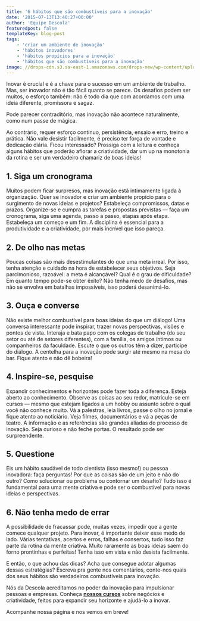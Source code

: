 ```yaml
---
title: '6 hábitos que são combustíveis para a inovação'
date: '2015-07-13T13:40:27+00:00'
author: 'Equipe Descola'
featuredpost: false
templateKey: blog-post
tags:
    - 'criar um ambiente de inovação'
    - 'hábitos inovadores'
    - 'hábitos propícios para a inovação'
    - 'hábitos que são combustíveis para a inovação'
image: //drops-cdn.s3.sa-east-1.amazonaws.com/drops-new/wp-content/uploads/2015/07/13134027/habitos-inovacao-150x150.png
---
```

Inovar é crucial e é a chave para o sucesso em um ambiente de trabalho. Mas, ser inovador não é tão fácil quanto se parece. Os desafios podem ser muitos, o esforço também: não é todo dia que com acordamos com uma ideia diferente, promissora e sagaz.

Pode parecer contraditório, mas inovação não acontece naturalmente, como num passe de mágica.

Ao contrário, requer esforço contínuo, persistência, ensaio e erro, treino e prática. Não vale desistir facilmente, é preciso ter força de vontade e dedicação diária. Ficou interessado? Prossiga com a leitura e conheça alguns hábitos que poderão aflorar a criatividade, dar um up na monotonia da rotina e ser um verdadeiro chamariz de boas ideias!

**1. Siga um cronograma**
-------------------------

Muitos podem ficar surpresos, mas inovação está intimamente ligada à organização. Quer se inovador e criar um ambiente propício para o surgimento de novas ideias e projetos? Estabeleça compromissos, datas e prazos. Organize-se e cumpra as tarefas e propostas previstas — faça um cronograma, siga uma agenda, passo a passo, etapas após etapa. Estabeleça um começo e um fim. A disciplina é essencial para a produtividade e a criatividade, por mais incrível que isso pareça.

**2. De olho nas metas**
------------------------

Poucas coisas são mais desestimulantes do que uma meta irreal. Por isso, tenha atenção e cuidado na hora de estabelecer seus objetivos. Seja parcimonioso, razoável: a meta é alcançável? Qual é o grau de dificuldade? Em quanto tempo pode-se obter êxito? Não tenha medo de desafios, mas não se envolva em batalhas impossíveis, isso poderá desanimá-lo.

**3. Ouça e converse**
----------------------

Não existe melhor combustível para boas ideias do que um diálogo! Uma conversa interessante pode inspirar, trazer novas perspectivas, visões e pontos de vista. Interaja e bata papo com os colegas de trabalho (do seu setor ou até de setores diferentes), com a família, os amigos íntimos ou companheiros da faculdade. Escute o que os outros têm a dizer, participe do diálogo. A centelha para a inovação pode surgir até mesmo na mesa do bar. Fique atento e não dê bobeira!

**4. Inspire-se, pesquise**
---------------------------

Expandir conhecimentos e horizontes pode fazer toda a diferença. Esteja aberto ao conhecimento. Observe as coisas ao seu redor, matricule-se em cursos — mesmo que estejam ligados a um hobby ou assunto sobre o qual você não conhece muito. Vá a palestras, leia livros, passe o olho no jornal e fique atento ao noticiário. Veja filmes, documentários e vá a peças de teatro. A informação e as referências são grandes aliadas do processo de inovação. Seja curioso e não feche portas. O resultado pode ser surpreendente.

**5. Questione**
----------------

Eis um hábito saudável de todo cientista (isso mesmo!) ou pessoa inovadora: faça perguntas! Por que as coisas são de um jeito e não do outro? Como solucionar ou problema ou contornar um desafio? Tudo isso é fundamental para uma mente criativa e pode ser o combustível para novas ideias e perspectivas.

**6. Não tenha medo de errar**
------------------------------

A possibilidade de fracassar pode, muitas vezes, impedir que a gente comece qualquer projeto. Para inovar, é importante deixar esse medo de lado. Várias tentativas, acertos e erros, falhas e consertos, tudo isso faz parte da rotina da mente criativa. Muito raramente as boas ideias saem do forno prontinhas e perfeitas! Tenha isso em vista e não desista facilmente.

E então, o que achou das dicas? Acha que consegue adotar algumas dessas estratégias? Escreva pra gente nos comentários, conte-nos quais dos seus hábitos são verdadeiros combustíveis para inovação.

Nós da Descola acreditamos no poder da inovação para impulsionar pessoas e empresas. Conheça **[nossos cursos](http://descola.org/cursos)** sobre negócios e criatividade, feitos para expandir seu horizonte e ajudá-lo a inovar.

Acompanhe nossa página e nos vemos em breve!